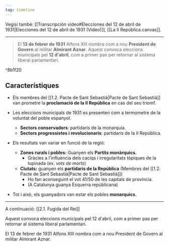 ```yaml
---
tag: timeline
---
```

Vegisi també: [[Transcripción video#Elecciones del 12 de abril de 1931|Elecciones del 12 de abril de 1931 (Video)]], [[La II República.canvas]].
___

>El **13 de febrer de 1931** Alfons XIII nombra com a nou **President de Govern** al militar **Almirant Aznar**. Aquest convoca eleccions municipals pel **12 d'abril**, com a primer pas per retornar al sistema liberal parlamentari.

^8b1f20

## Característiques
- Els membres del [[1.2. Pacte de Sant Sebastià|Pacte de Sant Sebastià]] van prometre la **proclamació de la II República** en cas del seu triomf.

- Les eleccions municipals de 1931 es presenten com a termometre de la voluntat del poble espanyol.
	- **Sectors conservadors**: partidaris de la monarquía.
	- **Sectors progressistes i revolucionaris**: partidaris de la II República.

- Els resultats van variar en funció de la regió:
	- **Zones rurals i pobles:** Guanyen els **Partits monàrquics.**
		- Gràcies a l'influència dels caciqs i irregularitats tòpiques de la tupinada (ex. *vots de morts*)
	- **Ciutats:** guanyen els **partidaris de la República** (Membres del [[1.2. Pacte de Sant Sebastià|Pacte de Sant Sebastià]])
		- Ho fan aconseguint el vot 41/50 de les capitals de província.
		- (A Catalunya guanya Esquerra repúblicana)
- Tot i això, els guanyadors van estar els pobles **monarquics**.
___
A continuació: [[2.1. Fugida del Rei]]

<span
class='ob-timelines' 
data-date='1931-04-12-00' 
data-title='Eleccions municipals del 31' 
data-class='orange' 
data-type='box' > Aquest convoca eleccions municipals pel 12 d'abril, com a primer pas per retornar al sistema liberal parlamentari.
</span>

<span
class='ob-timelines' 
data-date='1931-02-13-00' 
data-title='Inici de la presidència de Aznar' 
data-class='gray' 
data-type='box' > El 13 de febrer de 1931 Alfons XIII nombra com a nou President de Govern al militar Almirant Aznar. 
</span>
